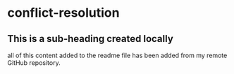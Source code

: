 # conflict-resolution

## This is a sub-heading created locally

all of this content added to the readme file has been added from my remote GitHub repository.
